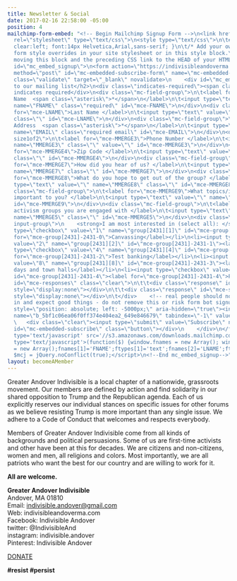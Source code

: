 ```yaml
---
title: Newsletter & Social
date: 2017-02-16 22:58:00 -05:00
position: 4
mailchimp-form-embed: "<!-- Begin Mailchimp Signup Form -->\n<link href=\"//cdn-images.mailchimp.com/embedcode/classic-10_7.css\"
  rel=\"stylesheet\" type=\"text/css\">\n<style type=\"text/css\">\n\t#mc_embed_signup{background:#fff;
  clear:left; font:14px Helvetica,Arial,sans-serif; }\n\t/* Add your own Mailchimp
  form style overrides in your site stylesheet or in this style block.\n\t   We recommend
  moving this block and the preceding CSS link to the HEAD of your HTML file. */\n</style>\n<div
  id=\"mc_embed_signup\">\n<form action=\"https://indivisibleandoverma.us16.list-manage.com/subscribe/post?u=5bf1c06ea06f0ff374e404ea2&amp;id=649e846679\"
  method=\"post\" id=\"mc-embedded-subscribe-form\" name=\"mc-embedded-subscribe-form\"
  class=\"validate\" target=\"_blank\" novalidate>\n    <div id=\"mc_embed_signup_scroll\">\n\t<h2>Subscribe
  to our mailing list</h2>\n<div class=\"indicates-required\"><span class=\"asterisk\">*</span>
  indicates required</div>\n<div class=\"mc-field-group\">\n\t<label for=\"mce-FNAME\">First
  Name  <span class=\"asterisk\">*</span>\n</label>\n\t<input type=\"text\" value=\"\"
  name=\"FNAME\" class=\"required\" id=\"mce-FNAME\">\n</div>\n<div class=\"mc-field-group\">\n\t<label
  for=\"mce-LNAME\">Last Name </label>\n\t<input type=\"text\" value=\"\" name=\"LNAME\"
  class=\"\" id=\"mce-LNAME\">\n</div>\n<div class=\"mc-field-group\">\n\t<label for=\"mce-EMAIL\">Email
  Address  <span class=\"asterisk\">*</span>\n</label>\n\t<input type=\"email\" value=\"\"
  name=\"EMAIL\" class=\"required email\" id=\"mce-EMAIL\">\n</div>\n<div class=\"mc-field-group
  size1of2\">\n\t<label for=\"mce-MMERGE3\">Phone Number </label>\n\t<input type=\"text\"
  name=\"MMERGE3\" class=\"\" value=\"\" id=\"mce-MMERGE3\">\n</div>\n<div class=\"mc-field-group\">\n\t<label
  for=\"mce-MMERGE4\">Zip Code </label>\n\t<input type=\"text\" value=\"\" name=\"MMERGE4\"
  class=\"\" id=\"mce-MMERGE4\">\n</div>\n<div class=\"mc-field-group\">\n\t<label
  for=\"mce-MMERGE7\">How did you hear of us? </label>\n\t<input type=\"text\" value=\"\"
  name=\"MMERGE7\" class=\"\" id=\"mce-MMERGE7\">\n</div>\n<div class=\"mc-field-group\">\n\t<label
  for=\"mce-MMERGE8\">What do you hope to get out of the group? </label>\n\t<input
  type=\"text\" value=\"\" name=\"MMERGE8\" class=\"\" id=\"mce-MMERGE8\">\n</div>\n<div
  class=\"mc-field-group\">\n\t<label for=\"mce-MMERGE9\">What topics/issues are most
  important to you? </label>\n\t<input type=\"text\" value=\"\" name=\"MMERGE9\" class=\"\"
  id=\"mce-MMERGE9\">\n</div>\n<div class=\"mc-field-group\">\n\t<label for=\"mce-MMERGE5\">Other
  activism groups you are engaged with </label>\n\t<input type=\"text\" value=\"\"
  name=\"MMERGE5\" class=\"\" id=\"mce-MMERGE5\">\n</div>\n<div class=\"mc-field-group
  input-group\">\n    <strong>I am most interested in (select all): </strong>\n    <ul><li><input
  type=\"checkbox\" value=\"1\" name=\"group[2431][1]\" id=\"mce-group[2431]-2431-0\"><label
  for=\"mce-group[2431]-2431-0\">Canvassing</label></li>\n<li><input type=\"checkbox\"
  value=\"2\" name=\"group[2431][2]\" id=\"mce-group[2431]-2431-1\"><label for=\"mce-group[2431]-2431-1\">Post-carding</label></li>\n<li><input
  type=\"checkbox\" value=\"4\" name=\"group[2431][4]\" id=\"mce-group[2431]-2431-2\"><label
  for=\"mce-group[2431]-2431-2\">Test banking</label></li>\n<li><input type=\"checkbox\"
  value=\"8\" name=\"group[2431][8]\" id=\"mce-group[2431]-2431-3\"><label for=\"mce-group[2431]-2431-3\">Lobby
  days and town halls</label></li>\n<li><input type=\"checkbox\" value=\"16\" name=\"group[2431][16]\"
  id=\"mce-group[2431]-2431-4\"><label for=\"mce-group[2431]-2431-4\">Protests</label></li>\n</ul>\n</div>\n\t<div
  id=\"mce-responses\" class=\"clear\">\n\t\t<div class=\"response\" id=\"mce-error-response\"
  style=\"display:none\"></div>\n\t\t<div class=\"response\" id=\"mce-success-response\"
  style=\"display:none\"></div>\n\t</div>    <!-- real people should not fill this
  in and expect good things - do not remove this or risk form bot signups-->\n    <div
  style=\"position: absolute; left: -5000px;\" aria-hidden=\"true\"><input type=\"text\"
  name=\"b_5bf1c06ea06f0ff374e404ea2_649e846679\" tabindex=\"-1\" value=\"\"></div>\n
  \   <div class=\"clear\"><input type=\"submit\" value=\"Subscribe\" name=\"subscribe\"
  id=\"mc-embedded-subscribe\" class=\"button\"></div>\n    </div>\n</form>\n</div>\n<script
  type='text/javascript' src='//s3.amazonaws.com/downloads.mailchimp.com/js/mc-validate.js'></script><script
  type='text/javascript'>(function($) {window.fnames = new Array(); window.ftypes
  = new Array();fnames[1]='FNAME';ftypes[1]='text';fnames[2]='LNAME';ftypes[2]='text';fnames[0]='EMAIL';ftypes[0]='email';fnames[3]='MMERGE3';ftypes[3]='phone';fnames[4]='MMERGE4';ftypes[4]='zip';fnames[6]='MMERGE6';ftypes[6]='url';fnames[7]='MMERGE7';ftypes[7]='text';fnames[8]='MMERGE8';ftypes[8]='text';fnames[9]='MMERGE9';ftypes[9]='text';fnames[5]='MMERGE5';ftypes[5]='text';}(jQuery));var
  $mcj = jQuery.noConflict(true);</script>\n<!--End mc_embed_signup-->"
layout: becomeAMember
---
```


Greater Andover Indivisible is a local chapter of a nationwide, grassroots movement. Our members are defined by action and find solidarity in our shared opposition to Trump and the Republican agenda. Each of us explicitly reserves our individual stances on specific issues for other forums as we believe resisting Trump is more important than any single issue. We adhere to a Code of Conduct that welcomes and respects everybody.

Members of Greater Andover Indivisible come from all kinds of backgrounds and political persuasions. Some of us are first-time activists and other have been at this for decades. We are citizens and non-citizens, women and men, all religions and colors. Most importantly, we are all patriots who want the best for our country and are willing to work for it.

**All are welcome.**

**Greater Andover Indivisible** <BR>
Andover, MA 01810 <BR>
Email: indivisible.andover@gmail.com <BR>
Web: indivisibleandoverma.com <BR>
Facebook: Indivisible Andover <BR>
twitter: @IndivisibleAnd <BR>
instagram: indivisible.andover <BR>
Pinterest: Indivisible Andover <BR>

[DONATE](https://bit.ly/2QGIEq9)

**#resist #persist**
